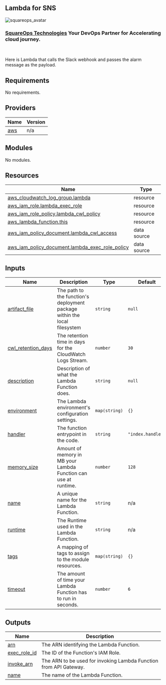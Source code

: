 ## Lambda for SNS
![squareops_avatar]

[squareops_avatar]: https://squareops.com/wp-content/uploads/2022/12/squareops-logo.png

### [SquareOps Technologies](https://squareops.com/) Your DevOps Partner for Accelerating cloud journey.
<br>

Here is Lambda that calls the Slack webhook and passes the alarm message as the payload.
<!-- BEGINNING OF PRE-COMMIT-TERRAFORM DOCS HOOK -->
## Requirements

No requirements.

## Providers

| Name | Version |
|------|---------|
| <a name="provider_aws"></a> [aws](#provider\_aws) | n/a |

## Modules

No modules.

## Resources

| Name | Type |
|------|------|
| [aws_cloudwatch_log_group.lambda](https://registry.terraform.io/providers/hashicorp/aws/latest/docs/resources/cloudwatch_log_group) | resource |
| [aws_iam_role.lambda_exec_role](https://registry.terraform.io/providers/hashicorp/aws/latest/docs/resources/iam_role) | resource |
| [aws_iam_role_policy.lambda_cwl_policy](https://registry.terraform.io/providers/hashicorp/aws/latest/docs/resources/iam_role_policy) | resource |
| [aws_lambda_function.this](https://registry.terraform.io/providers/hashicorp/aws/latest/docs/resources/lambda_function) | resource |
| [aws_iam_policy_document.lambda_cwl_access](https://registry.terraform.io/providers/hashicorp/aws/latest/docs/data-sources/iam_policy_document) | data source |
| [aws_iam_policy_document.lambda_exec_role_policy](https://registry.terraform.io/providers/hashicorp/aws/latest/docs/data-sources/iam_policy_document) | data source |

## Inputs

| Name | Description | Type | Default | Required |
|------|-------------|------|---------|:--------:|
| <a name="input_artifact_file"></a> [artifact\_file](#input\_artifact\_file) | The path to the function's deployment package within the local filesystem | `string` | `null` | no |
| <a name="input_cwl_retention_days"></a> [cwl\_retention\_days](#input\_cwl\_retention\_days) | The retention time in days for the CloudWatch Logs Stream. | `number` | `30` | no |
| <a name="input_description"></a> [description](#input\_description) | Description of what the Lambda Function does. | `string` | `null` | no |
| <a name="input_environment"></a> [environment](#input\_environment) | The Lambda environment's configuration settings. | `map(string)` | `{}` | no |
| <a name="input_handler"></a> [handler](#input\_handler) | The function entrypoint in the code. | `string` | `"index.handler"` | no |
| <a name="input_memory_size"></a> [memory\_size](#input\_memory\_size) | Amount of memory in MB your Lambda Function can use at runtime. | `number` | `128` | no |
| <a name="input_name"></a> [name](#input\_name) | A unique name for the Lambda Function. | `string` | n/a | yes |
| <a name="input_runtime"></a> [runtime](#input\_runtime) | The Runtime used in the Lambda Function. | `string` | n/a | yes |
| <a name="input_tags"></a> [tags](#input\_tags) | A mapping of tags to assign to the module resources. | `map(string)` | `{}` | no |
| <a name="input_timeout"></a> [timeout](#input\_timeout) | The amount of time your Lambda Function has to run in seconds. | `number` | `6` | no |

## Outputs

| Name | Description |
|------|-------------|
| <a name="output_arn"></a> [arn](#output\_arn) | The ARN identifying the Lambda Function. |
| <a name="output_exec_role_id"></a> [exec\_role\_id](#output\_exec\_role\_id) | The ID of the Function's IAM Role. |
| <a name="output_invoke_arn"></a> [invoke\_arn](#output\_invoke\_arn) | The ARN to be used for invoking Lambda Function from API Gateway. |
| <a name="output_name"></a> [name](#output\_name) | The name of the Lambda Function. |

<!-- END OF PRE-COMMIT-TERRAFORM DOCS HOOK -->